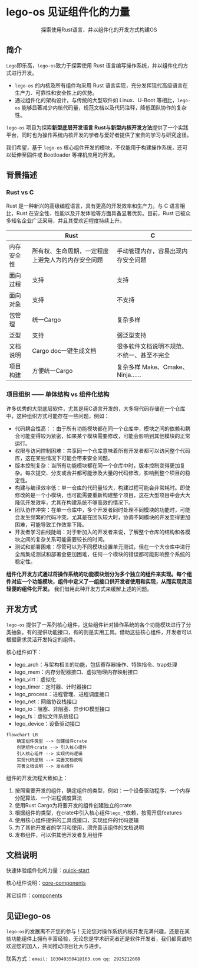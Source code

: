# lego-os 见证组件化的力量

<p align="center">
    探索使用Rust语言、并以组件化的开发方式构建OS<br/>
</p>

## 简介

`Lego`即乐高，`lego-os`致力于探索使用 Rust 语言编写操作系统，并以组件化的方式进行开发。

- `lego-os` 的内核及所有组件均采用 Rust 语言实现，充分发挥现代高级语言在生产力、可靠性和安全性上的优势。
- 通过组件化的架构设计，与传统的大型软件如 Linux、U-Boot 等相比，`lego-os` 能够显著减少内核代码量，规范文档以及代码注释，降低团队协作的复杂性。

`lego-os` 项目为探索**新型底层开发语言 Rust**与**新型内核开发方法**提供了一个实践平台，同时也为操作系统内核开发的学者与爱好者提供了宝贵的学习与研究途径。

我们希望，基于 `lego-os` 核心组件开发的模块，不仅能用于构建操作系统，还可以延伸至固件或 Bootloader 等裸机应用的开发。

## 背景描述

### Rust vs C

Rust 是一种新兴的高级编程语言，具有更高的开发效率和生产力。与 C 语言相比，Rust 在安全性、性能以及开发体验等方面具备显著优势。目前，Rust 已被众多知名企业广泛采用，并且其受欢迎程度持续上升。

<table>
  <thead>
    <tr>
      <th></th>
      <th>Rust</th>
      <th>C</th>
    </tr>
  </thead>
  <tbody>
    <tr>
      <td>内存安全性</td>
      <td>所有权、生命周期，一定程度上避免人为的内存安全问题</td>
      <td>手动管理内存，容易出现内存安全问题</td>
    </tr>
    <tr>
      <td>面向过程</td>
      <td>支持</td>
      <td>支持</td>
    </tr>
    <tr>
      <td>面向对象</td>
      <td>支持</td>
      <td>不支持</td>
    </tr>
    <tr>
      <td>包管理</td>
      <td>统一Cargo</td>
      <td>复杂多样</td>
    </tr>
    <tr>
      <td>泛型</td>
      <td>支持</td>
      <td>弱泛型支持</td>
    </tr><tr>
      <td>文档说明</td>
      <td>Cargo doc一键生成文档</td>
      <td>很多软件文档说明不规范、不统一、甚至不完全</td>
    </tr>
    <tr>
      <td>项目构建</td>
      <td>方便统一Cargo</td>
      <td>复杂多样 Make、Cmake、Ninja……</td>
    </tr>
  </tbody>
</table>



### 项目组织 —— 单体结构 vs 组件化结构

许多优秀的大型底层软件，尤其是用C语言开发的，大多将代码存储在一个仓库中，这种组织方式可能存在一些问题，例如：

- 代码耦合性高：：由于所有功能模块都在同一个仓库中，模块之间的依赖和耦合可能变得较为紧密，如果某个模块需要修改，可能会影响到其他模块的正常运行。
- 权限与访问控制困难：共享同一个仓库意味着所有开发者都可以访问整个代码库，这在某些情况下可能会带来安全问题。
- 版本控制复杂：当所有功能模块都在同一个仓库中时，版本控制变得更加复杂。每次提交、分支或合并都可能涉及大量的代码修改，影响到整个项目的稳定性。
- 构建与编译效率低：单一仓库的代码量较大，构建过程可能会非常耗时。即使修改的是一个小模块，也可能需要重新构建整个项目，这在大型项目中会大大降低开发效率，尤其在构建系统不够高效的情况下。
-  团队协作冲突：在单一仓库中，多个开发者同时处理不同模块的功能时，可能会发生频繁的代码冲突。尤其是在团队较大时，协调不同模块的开发变得更加困难，可能导致工作效率下降。
- 开发者学习曲线陡峭：对于新加入的开发者来说，了解整个仓库的结构和各模块之间的复杂关系可能需要较长的时间。
- 测试和部署困难：尽管可以为不同模块设置单元测试，但在一个大仓库中进行全局集成测试和部署会更加困难，任何一个模块的错误都可能影响整个系统的稳定性。

**组件化开发方式通过将操作系统的功能模块划分为多个独立的组件来实现。每个组件对应一个功能模块，组件中定义了一组接口供开发者使用和实现，从而实现灵活轻便的组件化开发。** 我们借用此种开发方式来缓解上述的问题。


## 开发方式

`lego-os` 提供了一系列核心组件，这些组件针对操作系统的各个功能模块进行了分类抽象。有的提供功能接口，有的则是实用工具。借助这些核心组件，开发者可以根据需求灵活开发特定的组件。

核心组件如下：

- lego_arch：与架构相关的功能，包括寄存器操作、特殊指令、trap处理
- lego_mem：内存分配器接口、虚拟物理内存映射接口
- lego_virt：虚拟化
- lego_timer：定时器、计时器接口
- lego_process：进程管理、进程调度接口
- lego_net：网络协议栈接口
- lego_io：阻塞、非阻塞、异步IO模型接口
- lego_fs：虚拟文件系统接口
- lego_device：设备驱动接口

```mermaid
flowchart LR
    确定组件类型 --> 创建组件crate
    创建组件crate --> 引入核心组件
    引入核心组件 --> 实现代码逻辑
    实现代码逻辑 --> 完善文档说明
    完善文档说明 --> 发布组件
```

组件的开发流程大致如上：

1. 按照需要开发的组件，确定组件的类型，例如：一个设备驱动程序、一个内存分配算法、一个进程调度算法
2. 使用Rust Cargo为将要开发的组件创建独立的crate
3. 根据组件的类型，在crate中引入核心组件`lego_*`依赖，按需开启features
4. 使用核心组件提供的工具或接口，实现组件的代码逻辑
5. 为了其他开发者的学习和使用，须完善该组件的文档说明
6. 发布组件，可以供其他开发者复用组件

## 文档说明

快速体验组件化的力量：[quick-start](../quick_start.md)

核心组件说明：[core-components](../core-components.md)

其它组件：[components](../components.md)

## 见证lego-os

`lego-os`的发展离不开您的参与！无论您对操作系统内核开发充满兴趣，还是在某些功能组件上拥有丰富经验，无论您是学术研究者还是软件开发者，我们都真诚地欢迎您的加入，共同推动项目壮大与进步。

联系方式：`email: 18304935041@163.com qq: 2925212608`

